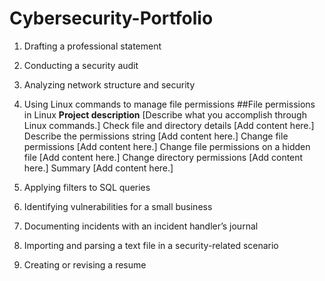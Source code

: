 # Cybersecurity-Portfolio

1. Drafting a professional statement
2. Conducting a security audit
3. Analyzing network structure and security
4. Using Linux commands to manage file permissions
##File permissions in Linux
**Project description**
[Describe what you accomplish through Linux commands.]
Check file and directory details
[Add content here.]
Describe the permissions string
[Add content here.]
Change file permissions
[Add content here.]
Change file permissions on a hidden file
[Add content here.]
Change directory permissions
[Add content here.]
Summary
[Add content here.]

6. Applying filters to SQL queries
7. Identifying vulnerabilities for a small business
8. Documenting incidents with an incident handler’s journal
9. Importing and parsing a text file in a security-related scenario
10. Creating or revising a resume
